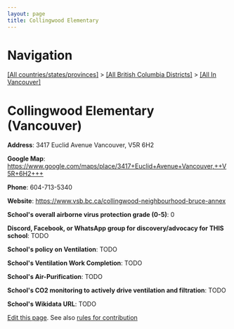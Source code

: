 ```yaml
---
layout: page
title: Collingwood Elementary
---
```

# Navigation

[[All countries/states/provinces]](../../..) > [[All British Columbia Districts]](../..) > [[All In Vancouver]](..)

# Collingwood Elementary (Vancouver)

**Address**: 3417 Euclid Avenue Vancouver,  V5R 6H2

**Google Map**: <https://www.google.com/maps/place/3417+Euclid+Avenue+Vancouver,++V5R+6H2+++>

**Phone**: 604-713-5340

**Website**: <https://www.vsb.bc.ca/collingwood-neighbourhood-bruce-annex>

**School's overall airborne virus protection grade (0-5)**: 0

**Discord, Facebook, or WhatsApp group for discovery/advocacy for THIS school**: TODO

**School's policy on Ventilation**: TODO

**School's Ventilation Work Completion**: TODO

**School's Air-Purification**: TODO

**School's CO2 monitoring to actively drive ventilation and filtration**: TODO

**School's Wikidata URL**: TODO


[Edit this page](https://github.com/ventilate-schools/BC/edit/main/././Vancouver/Collingwood_Elementary.md). See also [rules for contribution](../../../contribution-rules/)